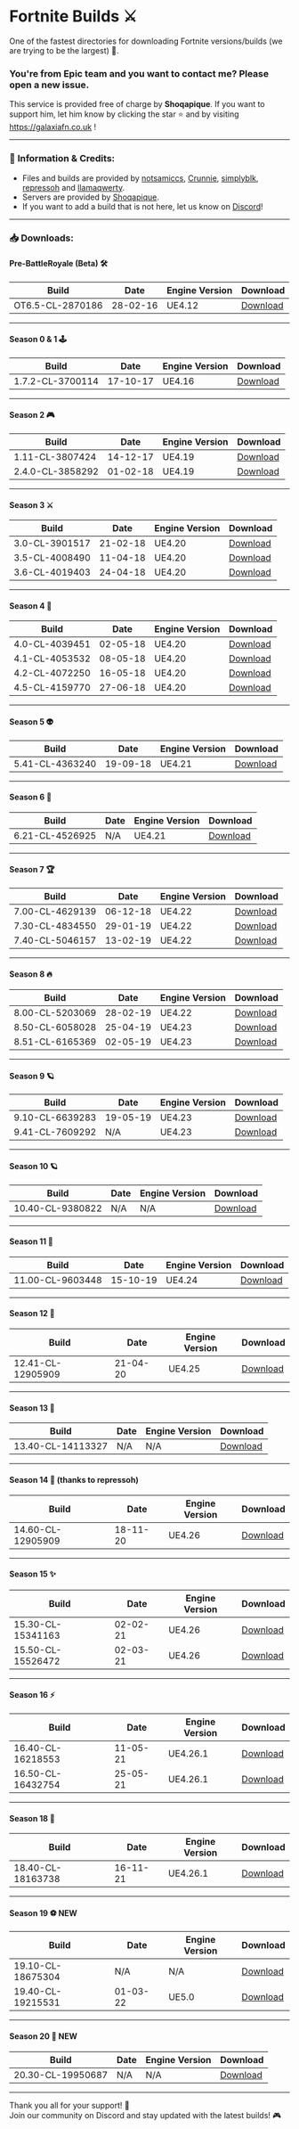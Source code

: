 # Fortnite Builds ⚔️

One of the fastest directories for downloading Fortnite versions/builds (we are trying to be the largest) 💨.

### You're from Epic team and you want to contact me? Please open a new issue.

This service is provided free of charge by **Shoqapique**. If you want to support him, let him know by clicking the star ⭐️ and by visiting https://galaxiafn.co.uk !

---

### 📝 **Information & Credits:**
- Files and builds are provided by [notsamiccs](https://github.com/notsamicc/Fortnite-Builds), [Crunnie](https://github.com/Crunnie), [simplyblk](https://github.com/n6617x/Fortnitebuilds), [repressoh](https://e-z.bio/repressoh) and [llamaqwerty](https://github.com/llamaqwerty/fortnite-builds-archive).
- Servers are provided by [Shoqapique](https://github.com/Shoqaratio).
- If you want to add a build that is not here, let us know on [Discord](https://discord.gg/KsNdAmqYsy)!

---

### 📥 **Downloads:**

#### **Pre-BattleRoyale (Beta) 🛠️**
| **Build**                    | **Date**          | **Engine Version**     | **Download**                        |
|------------------------------|-------------------|-----------------------|-------------------------------------|
| OT6.5-CL-2870186              | 28-02-16          | UE4.12        | [Download](https://galaxiafn.co.uk/0.6.5.zip) |

---

#### **Season 0 & 1 🕹️**
| **Build**                    | **Date**          | **Engine Version**     | **Download**                        |
|------------------------------|-------------------|-----------------------|-------------------------------------|
| 1.7.2-CL-3700114              | 17-10-17          | UE4.16        | [Download](https://galaxiafn.co.uk/1.7.2.zip) |

---

#### **Season 2 🎮**
| **Build**                    | **Date**          | **Engine Version**     | **Download**                        |
|------------------------------|-------------------|-----------------------|-------------------------------------|
| 1.11-CL-3807424               | 14-12-17          | UE4.19        | [Download](https://galaxiafn.co.uk/1.11.zip) |
| 2.4.0-CL-3858292              | 01-02-18          | UE4.19        | [Download](https://galaxiafn.co.uk/2.4.0.zip) |

---

#### **Season 3 ⚔️**
| **Build**                    | **Date**          | **Engine Version**     | **Download**                        |
|------------------------------|-------------------|-----------------------|-------------------------------------|
| 3.0-CL-3901517                | 21-02-18          | UE4.20        | [Download](https://galaxiafn.co.uk/3.0.zip) |
| 3.5-CL-4008490                | 11-04-18          | UE4.20        | [Download](https://galaxiafn.co.uk/3.5.zip) |
| 3.6-CL-4019403                | 24-04-18          | UE4.20        | [Download](https://galaxiafn.co.uk/3.6.zip) |

---

#### **Season 4 🎉**
| **Build**                    | **Date**          | **Engine Version**     | **Download**                        |
|------------------------------|-------------------|-----------------------|-------------------------------------|
| 4.0-CL-4039451                | 02-05-18          | UE4.20        | [Download](https://galaxiafn.co.uk/4.0.zip) |
| 4.1-CL-4053532                | 08-05-18	        | UE4.20        | [Download](https://galaxiafn.co.uk/4.1.zip) |
| 4.2-CL-4072250                | 16-05-18          | UE4.20        | [Download](https://galaxiafn.co.uk/4.2.zip) |
| 4.5-CL-4159770                | 27-06-18          | UE4.20        | [Download](https://galaxiafn.co.uk/4.5.zip) |

---

#### **Season 5 👽**
| **Build**                    | **Date**          | **Engine Version**     | **Download**                        |
|------------------------------|-------------------|-----------------------|-------------------------------------|
| 5.41-CL-4363240                | 19-09-18          | UE4.21        | [Download](https://galaxiafn.co.uk/5.41.zip) |

---

#### **Season 6 👻**
| **Build**                    | **Date**          | **Engine Version**     | **Download**                        |
|------------------------------|-------------------|-----------------------|-------------------------------------|
| 6.21-CL-4526925                | N/A          | UE4.21        | [Download](https://galaxiafn.co.uk/6.21.zip) |

---

#### **Season 7 🏆**
| **Build**                    | **Date**          | **Engine Version**     | **Download**                        |
|------------------------------|-------------------|-----------------------|-------------------------------------|
| 7.00-CL-4629139               | 06-12-18          | UE4.22        | [Download](https://galaxiafn.co.uk/7.00.zip) |
| 7.30-CL-4834550               | 29-01-19          | UE4.22        | [Download](https://galaxiafn.co.uk/7.30.zip) |
| 7.40-CL-5046157               | 13-02-19          | UE4.22        | [Download](https://galaxiafn.co.uk/7.40.zip) |

---

#### **Season 8 🔥**
| **Build**                    | **Date**          | **Engine Version**     | **Download**                        |
|------------------------------|-------------------|-----------------------|-------------------------------------|
| 8.00-CL-5203069               | 28-02-19          | UE4.22                | [Download](https://galaxiafn.co.uk/8.00.zip) |
| 8.50-CL-6058028               | 25-04-19          | UE4.23                | [Download](https://galaxiafn.co.uk/8.50.zip) |
| 8.51-CL-6165369               | 02-05-19          | UE4.23                | [Download](https://galaxiafn.co.uk/8.51.zip) |

---

#### **Season 9 🪐**
| **Build**                    | **Date**          | **Engine Version**     | **Download**                        |
|------------------------------|-------------------|-----------------------|-------------------------------------|
| 9.10-CL-6639283               | 19-05-19          | UE4.23                | [Download](https://galaxiafn.co.uk/9.10.zip) |
| 9.41-CL-7609292               | N/A          | UE4.23                | [Download](https://galaxiafn.co.uk/9.41.zip) |

---

#### **Season 10 🪐**
| **Build**                    | **Date**          | **Engine Version**     | **Download**                        |
|------------------------------|-------------------|-----------------------|-------------------------------------|
| 10.40-CL-9380822               | N/A          | N/A                | [Download](https://galaxiafn.co.uk/10.40.zip) |

---

#### **Season 11 🏅**
| **Build**                    | **Date**          | **Engine Version**     | **Download**                        |
|------------------------------|-------------------|-----------------------|-------------------------------------|
| 11.00-CL-9603448              | 15-10-19          | UE4.24                | [Download](https://galaxiafn.co.uk/11.00.zip) |

---

#### **Season 12 🌹**
| **Build**                    | **Date**          | **Engine Version**     | **Download**                        |
|------------------------------|-------------------|-----------------------|-------------------------------------|
| 12.41-CL-12905909              | 21-04-20          | UE4.25                | [Download](https://galaxiafn.co.uk/12.41.zip) |

---

#### **Season 13 🤩**
| **Build**                    | **Date**          | **Engine Version**     | **Download**                        |
|------------------------------|-------------------|-----------------------|-------------------------------------|
| 13.40-CL-14113327              | N/A          | N/A               | [Download](https://www.dropbox.com/scl/fi/yuxnksjs2wlh3jsrwbe3l/13.40.rar?rlkey=bdic23vaa5z4r1d081cgpqn5m&st=pejhgn43&dl=1) |

---

#### **Season 14 🤖 (thanks to repressoh)**
| **Build**                    | **Date**          | **Engine Version**     | **Download**                        |
|------------------------------|-------------------|-----------------------|-------------------------------------|
| 14.60-CL-12905909              | 18-11-20          | UE4.26                | [Download](https://galaxiafn.co.uk/14.60.zip) |

---

#### **Season 15 ✨**
| **Build**                    | **Date**          | **Engine Version**     | **Download**                        |
|------------------------------|-------------------|-----------------------|-------------------------------------|
| 15.30-CL-15341163              | 02-02-21          | UE4.26                | [Download](https://galaxiafn.co.uk/15.30.zip) |
| 15.50-CL-15526472              | 02-03-21          | UE4.26                | [Download](https://galaxiafn.co.uk/15.50.zip) |

---

#### **Season 16 ⚡**
| **Build**                    | **Date**          | **Engine Version**     | **Download**                        |
|------------------------------|-------------------|-----------------------|-------------------------------------|
| 16.40-CL-16218553              | 11-05-21          | UE4.26.1                | [Download](https://galaxiafn.co.uk/16.40.zip) |
| 16.50-CL-16432754              | 25-05-21          | UE4.26.1                | [Download](https://galaxiafn.co.uk/16.50.zip) |

---

#### **Season 18 🎡**
| **Build**                    | **Date**          | **Engine Version**     | **Download**                        |
|------------------------------|-------------------|-----------------------|-------------------------------------|
| 18.40-CL-18163738              | 16-11-21          | UE4.26.1                | [Download](https://galaxiafn.co.uk/18.40.zip) |

---

#### **Season 19 ⚽ NEW**
| **Build**                    | **Date**          | **Engine Version**     | **Download**                        |
|------------------------------|-------------------|-----------------------|-------------------------------------|
| 19.10-CL-18675304              | N/A          | N/A                | [Download](https://galaxiafn.co.uk/19.10.zip) |
| 19.40-CL-19215531              | 01-03-22          | UE5.0                | [Download](https://galaxiafn.co.uk/19.40.zip) |

---

#### **Season 20 👻 NEW**
| **Build**                    | **Date**          | **Engine Version**     | **Download**                        |
|------------------------------|-------------------|-----------------------|-------------------------------------|
| 20.30-CL-19950687              | N/A          | N/A                | [Download](https://galaxiafn.co.uk/20.30.zip) |

---

Thank you all for your support! 🙏  
Join our community on Discord and stay updated with the latest builds! 🎮
